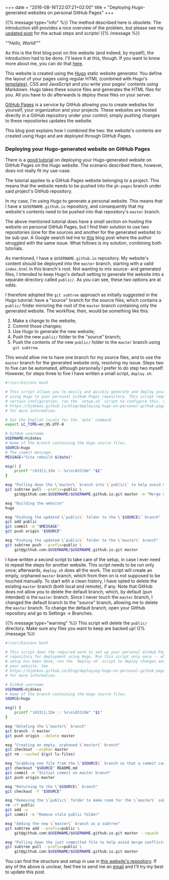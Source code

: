 +++
date = "2016-08-16T22:07:21+02:00"
title = "Deploying Hugo-generated websites on personal GitHub Pages"
+++

{{% message type="info" %}} The method described here is obsolete. The
introduction still provides a nice overview of the problem, but please see my
[updated post](/blog/update-deploying-hugo-on-personal-gh-pages) for the actual
steps and scripts! {{% /message %}}

*<q>"Hello, World!"</q>*

As this is the first blog post on this website (and indeed, by myself), the
introduction had to be done. I'll leave it at this, though. If you want to know
more about me, you can do that [here](/about/).

This website is created using the [Hugo](https://gohugo.io/) static website
generator. You define the layout of your pages using regular HTML (combined with
Hugo's [templates](https://gohugo.io/templates/overview/)), CSS and JavaScript
and you write your pages' contents using Markdown. Hugo takes these source files
and generates the HTML files for you. All you have to do afterwards is deploy
these files on your server.

[GitHub Pages](https://pages.github.com) is a service by GitHub allowing you to
create websites for yourself, your organization and your projects. These
websites are hosted directly in a GitHub repository under your control; simply
pushing changes to these repositories updates the website.

This blog post explains how I combined the two: the website's contents are
created using Hugo and are deployed through GitHub Pages.

### Deploying your Hugo-generated website on GitHub Pages

There is a [good tutorial](https://gohugo.io/tutorials/github-pages-blog/) on
deploying your Hugo-generated website on GitHub Pages on the Hugo website. The
scenario described there, however, does not really fit my use-case.

The tutorial applies to a GitHub Pages website belonging to a project. This
means that the website needs to be pushed into the `gh-pages` branch under
said project's GitHub repository.

In my case, I'm using Hugo to generate a personal website. This means that I
have a `$USERNAME.github.io` repository, and consequently that my website's
contents need to be pushed into that repository's `master` branch.

The above mentioned tutorial does have a small section on hosting the website on
personal GitHub Pages, but I find their solution to use two repositories (one
for the sources and another for the generated website) to be sub-par. A Google
search led me to
[this](http://life.beyondrails.com/blog/2014/12/14/setting-up-and-automating-my-hugo-blog-deployment-to-github-pages/)
blog post where the author struggled with the same issue. What follows
is my solution, combining both tutorials.

As mentioned, I have a `$USERNAME.github.io` repository. My website's content
should be deployed into the `master` branch, starting with a valid `index.html`
in this branch's root. Not wanting to mix source- and generated files, I
intended to keep Hugo's default setting to generate the website into a separate
directory called `public/`. As you can see, these two options are at odds.

I therefore adopted the `git subtree` approach as initially suggested in the
Hugo tutorial: have a "source" branch for the source files, which contains a
`public/` folder mirroring the root of the `master` branch containing only the
generated website. The workflow, then, would be something like this:

1. Make a change to the website;
2. Commit those changes;
3. Use Hugo to generate the new website;
4. Push the new `public/` folder to the "source" branch;
5. Push the contents of the new  `public/` folder to the `master` branch using
   `git subtree`.

This would allow me to have one branch for my source files, and to use the
`master` branch for the generated website only, resolving my issue. Steps two
to five can be automated, although personally I prefer to do step two myself.
However, for steps three to five I have written a small script, `deploy.sh`:

```bash
#!/usr/bin/env bash

# This script allows you to easily and quickly generate and deploy your website
# using Hugo to your personal GitHub Pages repository. This script requires a
# certain configuration, run the `setup.sh` script to configure this. See
# https://hjdskes.github.io/blog/deploying-hugo-on-personal-github-pages/index.html
# for more information.

# Set the English locale for the `date` command.
export LC_TIME=en_US.UTF-8

# GitHub username.
USERNAME=hjdskes
# Name of the branch containing the Hugo source files.
SOURCE=hugo
# The commit message.
MESSAGE="Site rebuild $(date)"

msg() {
    printf "\033[1;32m :: %s\n\033[0m" "$1"
}

msg "Pulling down the \`master\` branch into \`public\` to help avoid merge conflicts"
git subtree pull --prefix=public \
	git@github.com:$USERNAME/$USERNAME.github.io.git master -m "Merge master"

msg "Building the website"
hugo

msg "Pushing the updated \`public\` folder to the \`$SOURCE\` branch"
git add public
git commit -m "$MESSAGE"
git push origin "$SOURCE"

msg "Pushing the updated \`public\` folder to the \`master\` branch"
git subtree push --prefix=public \
	git@github.com:$USERNAME/$USERNAME.github.io.git master
```

I have written a second script to take care of the setup, in case I ever need
to repeat the steps for another website. This script needs to be run only once;
afterwards, `deploy.sh` does all the work. The script will create an empty,
orphaned `master` branch, which from then on is not supposed to be touched
manually. To start with a clean history, I have opted to delete the existing
`master` branch (both local and remote), if any. Note that GitHub does not allow
you to delete the default branch, which, by default (pun intended) is the
`master` branch. Since I never touch the `master` branch, I changed the default
branch to the "source" branch, allowing me to delete the `master` branch. To
change the default branch, open your GitHub repository and go to Settings →
Branches.

{{% message type="warning" %}} This script will delete the `public/` directory.
Make sure any files you want to keep are backed up! {{% /message %}}

```bash
#!/usr/bin/env bash

# This script does the required work to set up your personal GitHub Pages
# repository for deployment using Hugo. Run this script only once -- when the
# setup has been done, run the `deploy.sh` script to deploy changes and update
# your website. See
# https://hjdskes.github.io/blog/deploying-hugo-on-personal-github-pages/index.html
# for more information.

# GitHub username
USERNAME=hjdskes
# Name of the branch containing the Hugo source files.
SOURCE=hugo

msg() {
    printf "\033[1;32m :: %s\n\033[0m" "$1"
}

msg "Deleting the \`master\` branch"
git branch -D master
git push origin --delete master

msg "Creating an empty, orphaned \`master\` branch"
git checkout --orphan master
git rm --cached $(git ls-files)

msg "Grabbing one file from the \`$SOURCE\` branch so that a commit can be made"
git checkout "$SOURCE" README.md
git commit -m "Initial commit on master branch"
git push origin master

msg "Returning to the \`$SOURCE\` branch"
git checkout -f "$SOURCE"

msg "Removing the \`public\` folder to make room for the \`master\` subtree"
rm -rf public
git add -u
git commit -m "Remove stale public folder"

msg "Adding the new \`master\` branch as a subtree"
git subtree add --prefix=public \
	git@github.com:$USERNAME/$USERNAME.github.io.git master --squash

msg "Pulling down the just committed file to help avoid merge conflicts"
git subtree pull --prefix=public \
	git@github.com:$USERNAME/$USERNAME.github.io.git master
```

You can find the structure and setup in use in [this website's
repository](https://github.com/Hjdskes/hjdskes.github.io). If any of the above is
unclear, feel free to send me an [email](mailto:hjdskes@gmail.com) and I'll try
my best to update this post.

